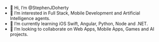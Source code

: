 - 👋 Hi, I’m @StephenJDoherty
- 👀 I’m interested in Full Stack, Mobile Development and Artificial Intelligence agents.
- 🌱 I’m currently learning iOS Swift, Angular, Python, Node and .NET.
- 💞️ I’m looking to collaborate on Web Apps, Mobile Apps, Games and AI projects.

<!---
StephenJDoherty/StephenJDoherty is a ✨ special ✨ repository because its `README.md` (this file) appears on your GitHub profile.
You can click the Preview link to take a look at your changes.
--->
